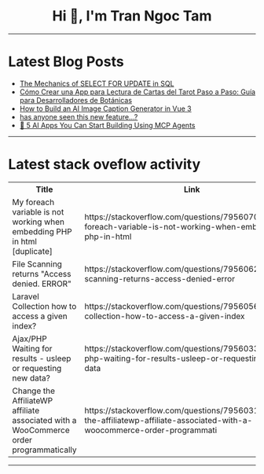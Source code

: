 <h1 align="center">Hi 👋, I'm Tran Ngoc Tam</h1>

---

# Latest Blog Posts 
<!-- BLOG-POST-LIST:START -->
- [The Mechanics of SELECT FOR UPDATE in SQL](https://dev.to/leapcell/the-mechanics-of-select-for-update-in-sql-3of5)
- [Cómo Crear una App para Lectura de Cartas del Tarot Paso a Paso: Guía para Desarrolladores de Botánicas](https://dev.to/emily_johnson_dev/como-crear-una-app-para-lectura-de-cartas-del-tarot-paso-a-paso-guia-para-desarrolladores-de-nog)
- [How to Build an AI Image Caption Generator in Vue 3](https://dev.to/yahav10/how-to-build-an-ai-image-caption-generator-in-vue-3-59kb)
- [has anyone seen this new feature...?](https://dev.to/mrjoel/has-anyone-seen-this-new-feature-157n)
- [🤖 5 AI Apps You Can Start Building Using MCP Agents](https://dev.to/hani__8725b7a/5-real-world-apps-you-can-start-building-using-mcp-agents-3ecb)
<!-- BLOG-POST-LIST:END -->

---

# Latest stack oveflow activity
<table>
  <tr><th>Title</th><th>Link</th></tr>
  <!-- STACKOVERFLOW:START --><tr><td>My foreach variable is not working when embedding PHP in html [duplicate]</td><td>https://stackoverflow.com/questions/79560701/my-foreach-variable-is-not-working-when-embedding-php-in-html</td></tr><tr><td>File Scanning returns &quot;Access denied. ERROR&quot;</td><td>https://stackoverflow.com/questions/79560620/file-scanning-returns-access-denied-error</td></tr><tr><td>Laravel Collection how to access a given index?</td><td>https://stackoverflow.com/questions/79560560/laravel-collection-how-to-access-a-given-index</td></tr><tr><td>Ajax/PHP Waiting for results - usleep or requesting new data?</td><td>https://stackoverflow.com/questions/79560332/ajax-php-waiting-for-results-usleep-or-requesting-new-data</td></tr><tr><td>Change the AffiliateWP affiliate associated with a WooCommerce order programmatically</td><td>https://stackoverflow.com/questions/79560311/change-the-affiliatewp-affiliate-associated-with-a-woocommerce-order-programmati</td></tr><!-- STACKOVERFLOW:END -->
</table>

---


